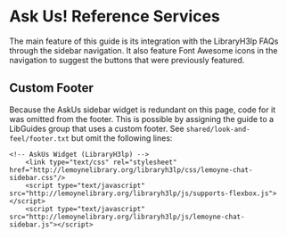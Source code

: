 # Ask Us! Reference Services

The main feature of this guide is its integration with the LibraryH3lp FAQs through the sidebar navigation. It also feature Font Awesome icons in the navigation to suggest the buttons that were previously featured. 

## Custom Footer

Because the AskUs sidebar widget is redundant on this page, code for it was omitted from the footer. This is possible by assigning the guide to a LibGuides group that uses a custom footer. See `shared/look-and-feel/footer.txt` but omit the following lines:

```
<!-- AskUs Widget (LibraryH3lp) -->
    <link type="text/css" rel="stylesheet" href="http://lemoynelibrary.org/libraryh3lp/css/lemoyne-chat-sidebar.css"/>
    <script type="text/javascript" src="http://lemoynelibrary.org/libraryh3lp/js/supports-flexbox.js"></script>
    <script type="text/javascript" src="http://lemoynelibrary.org/libraryh3lp/js/lemoyne-chat-sidebar.js"></script>
```

